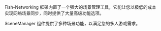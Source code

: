 Fish-Networking 框架内置了一个强大的场景管理工具，它能让您以极低的成本实现网络场景同步，同时提供了大量高级功能选项。

SceneManager 组件提供了多种场景功能，以满足您的多人游戏需求。
